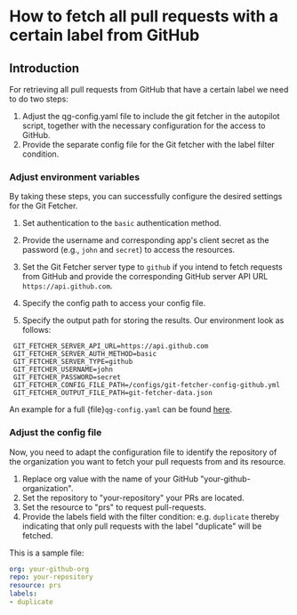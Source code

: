 <!--
SPDX-FileCopyrightText: 2024 grow platform GmbH

SPDX-License-Identifier: MIT
-->

# How to fetch all pull requests with a certain label from GitHub

## Introduction

For retrieving all pull requests from GitHub that have a certain label we need to do two steps:

1. Adjust the qg-config.yaml file to include the git fetcher in the autopilot script, together with the necessary configuration for the access to GitHub.
2. Provide the separate config file for the Git fetcher with the label filter condition.

### Adjust environment variables

By taking these steps, you can successfully configure the desired settings for the Git Fetcher.

1. Set authentication to the `basic` authentication method.
2. Provide the username and corresponding app's client secret as the password (e.g., `john` and `secret`) to access the resources.
3. Set the Git Fetcher server type to `github` if you intend to fetch requests from GitHub and provide the corresponding GitHub server API URL `https://api.github.com`.

4. Specify the config path to access your config file.
5. Specify the output path for storing the results.
   Our environment look as follows:

```text
 GIT_FETCHER_SERVER_API_URL=https://api.github.com
 GIT_FETCHER_SERVER_AUTH_METHOD=basic
 GIT_FETCHER_SERVER_TYPE=github
 GIT_FETCHER_USERNAME=john
 GIT_FETCHER_PASSWORD=secret
 GIT_FETCHER_CONFIG_FILE_PATH=/configs/git-fetcher-config-github.yml
 GIT_FETCHER_OUTPUT_FILE_PATH=git-fetcher-data.json
```

An example for a full {file}`qg-config.yaml` can be found [here](../reference/git-fetcher-reference.md).

### Adjust the config file

Now, you need to adapt the configuration file to identify the repository of the organization you want to fetch your pull requests from and its resource.

1. Replace org value with the name of your GitHub "your-github-organization".
2. Set the repository to "your-repository" your PRs are located.
3. Set the resource to "prs" to request pull-requests.
4. Provide the labels field with the filter condition: e.g. `duplicate` thereby indicating that only pull requests with the label "duplicate" will be fetched.

This is a sample file:

```yaml
org: your-github-org
repo: your-repository
resource: prs
labels:
- duplicate
```
